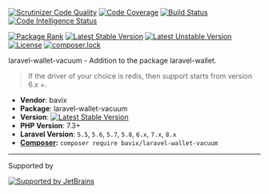 [![Scrutinizer Code Quality](https://scrutinizer-ci.com/g/bavix/laravel-wallet-vacuum/badges/quality-score.png?b=master)](https://scrutinizer-ci.com/g/bavix/laravel-wallet-vacuum/?branch=master)
[![Code Coverage](https://scrutinizer-ci.com/g/bavix/laravel-wallet-vacuum/badges/coverage.png?b=master)](https://scrutinizer-ci.com/g/bavix/laravel-wallet-vacuum/?branch=master)
[![Build Status](https://scrutinizer-ci.com/g/bavix/laravel-wallet-vacuum/badges/build.png?b=master)](https://scrutinizer-ci.com/g/bavix/laravel-wallet-vacuum/build-status/master)
[![Code Intelligence Status](https://scrutinizer-ci.com/g/bavix/laravel-wallet-vacuum/badges/code-intelligence.svg?b=master)](https://scrutinizer-ci.com/code-intelligence)

[![Package Rank](https://phppackages.org/p/bavix/laravel-wallet-vacuum/badge/rank.svg)](https://packagist.org/packages/bavix/laravel-wallet-vacuum)
[![Latest Stable Version](https://poser.pugx.org/bavix/laravel-wallet-vacuum/v/stable)](https://packagist.org/packages/bavix/laravel-wallet-vacuum)
[![Latest Unstable Version](https://poser.pugx.org/bavix/laravel-wallet-vacuum/v/unstable)](https://packagist.org/packages/bavix/laravel-wallet-vacuum)
[![License](https://poser.pugx.org/bavix/laravel-wallet-vacuum/license)](https://packagist.org/packages/bavix/laravel-wallet-vacuum)
[![composer.lock](https://poser.pugx.org/bavix/laravel-wallet-vacuum/composerlock)](https://packagist.org/packages/bavix/laravel-wallet-vacuum)

laravel-wallet-vacuum - Addition to the package laravel-wallet.

> If the driver of your choice is redis, then support starts from version 6.x +.

* **Vendor**: bavix
* **Package**: laravel-wallet-vacuum
* **Version**: [![Latest Stable Version](https://poser.pugx.org/bavix/laravel-wallet-vacuum/v/stable)](https://packagist.org/packages/bavix/laravel-wallet-vacuum)
* **PHP Version**: 7.3+ 
* **Laravel Version**: `5.5`, `5.6`, `5.7`, `5.8`, `6.x`, `7.x`, `8.x`
* **[Composer](https://getcomposer.org/):** `composer require bavix/laravel-wallet-vacuum`

---
Supported by

[![Supported by JetBrains](https://cdn.rawgit.com/bavix/development-through/46475b4b/jetbrains.svg)](https://www.jetbrains.com/)
